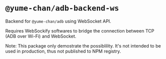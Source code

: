 # `@yume-chan/adb-backend-ws`

Backend for `@yume-chan/adb` using WebSocket API.

Requires WebSockify softwares to bridge the connection between TCP (ADB over Wi-Fi) and WebSocket.

Note: This package only demostrate the possiblility. It's not intended to be used in production, thus not published to NPM registry.
